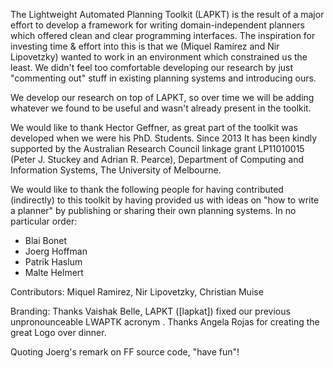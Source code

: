 The Lightweight Automated Planning Toolkit (LAPKT) is the result of a
major effort to develop a framework for writing domain-independent
planners which offered clean and clear programming interfaces. The
inspiration for investing time & effort into this is that we (Miquel
Ramírez and Nir Lipovetzky) wanted to work in an environment which
constrained us the least. We didn't feel too comfortable developing our
research by just "commenting out" stuff in existing planning systems
and introducing ours.

We develop our research on top of LAPKT, so over time we will be adding
whatever we found to be useful and wasn't already present in the
toolkit.

We would like to thank Hector Geffner, as great part of the toolkit was
developed when we were his PhD. Students. Since 2013 It has been kindly
supported by the Australian Research Council linkage grant LP11010015
(Peter J. Stuckey and Adrian R. Pearce), Department of Computing and
Information Systems, The University of Melbourne.

We would like to thank the following people for having contributed
(indirectly) to this toolkit by having provided us with ideas on "how
to write a planner" by publishing or sharing their own planning
systems. In no particular order:

-   Blai Bonet
-   Joerg Hoffman
-   Patrik Haslum
-   Malte Helmert

Contributors: Miquel Ramirez, Nir Lipovetzky, Christian Muise

Branding: Thanks Vaishak Belle, LAPKT (\[lapkat\]) fixed our previous
unpronounceable LWAPTK acronym . Thanks Angela Rojas for creating the
great Logo over dinner.

Quoting Joerg's remark on FF source code, "have fun"!
